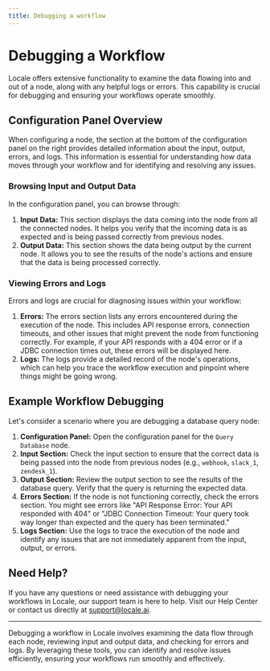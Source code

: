 ```yaml
---
title: Debugging a workflow
---
```

# Debugging a Workflow

Locale offers extensive functionality to examine the data flowing into and out of a node, along with any helpful logs or errors. This capability is crucial for debugging and ensuring your workflows operate smoothly.

## Configuration Panel Overview

When configuring a node, the section at the bottom of the configuration panel on the right provides detailed information about the input, output, errors, and logs. This information is essential for understanding how data moves through your workflow and for identifying and resolving any issues.

### Browsing Input and Output Data

In the configuration panel, you can browse through:

1. **Input Data:** This section displays the data coming into the node from all the connected nodes. It helps you verify that the incoming data is as expected and is being passed correctly from previous nodes.
2. **Output Data:** This section shows the data being output by the current node. It allows you to see the results of the node's actions and ensure that the data is being processed correctly.

### Viewing Errors and Logs

Errors and logs are crucial for diagnosing issues within your workflow:

1. **Errors:** The errors section lists any errors encountered during the execution of the node. This includes API response errors, connection timeouts, and other issues that might prevent the node from functioning correctly. For example, if your API responds with a 404 error or if a JDBC connection times out, these errors will be displayed here.
2. **Logs:** The logs provide a detailed record of the node's operations, which can help you trace the workflow execution and pinpoint where things might be going wrong.

## Example Workflow Debugging

Let's consider a scenario where you are debugging a database query node:

1. **Configuration Panel:** Open the configuration panel for the `Query Database` node.
2. **Input Section:** Check the input section to ensure that the correct data is being passed into the node from previous nodes (e.g., `webhook`, `slack_1`, `zendesk_1`).
3. **Output Section:** Review the output section to see the results of the database query. Verify that the query is returning the expected data.
4. **Errors Section:** If the node is not functioning correctly, check the errors section. You might see errors like "API Response Error: Your API responded with 404" or "JDBC Connection Timeout: Your query took way longer than expected and the query has been terminated."
5. **Logs Section:** Use the logs to trace the execution of the node and identify any issues that are not immediately apparent from the input, output, or errors.

## Need Help?

If you have any questions or need assistance with debugging your workflows in Locale, our support team is here to help. Visit our Help Center or contact us directly at support@locale.ai.

---

Debugging a workflow in Locale involves examining the data flow through each node, reviewing input and output data, and checking for errors and logs. By leveraging these tools, you can identify and resolve issues efficiently, ensuring your workflows run smoothly and effectively.